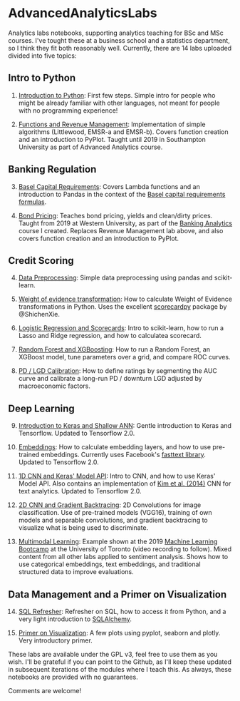 # AdvancedAnalyticsLabs
Analytics labs notebooks, supporting analytics teaching for BSc and MSc courses. I've tought these at a business school and a statistics department, so I think they fit both reasonably well. Currently, there are 14 labs uploaded divided into five topics:

## Intro to Python

1. [Introduction to Python](notebooks/python/Lab_1_Introduction_to_Python.ipynb): First few steps. Simple intro for people who might be already familiar with other languages, not meant for people with no programming experience!

2. [Functions and Revenue Management](notebooks/python/Lab_2_Revenue_Management.ipynb): Implementation of simple algorithms (Littlewood, EMSR-a and EMSR-b). Covers function creation and an introduction to PyPlot. Taught until 2019 in Southampton University as part of Advanced Analytics course.

## Banking Regulation

3. [Basel Capital Requirements](notebooks/python/Lab_2_Capital_Requirements_and_Pandas.ipynb): Covers Lambda functions and an introduction to Pandas in the context of the [Basel capital requirements formulas](https://www.bis.org/bcbs/irbriskweight.pdf).

4. [Bond Pricing](notebooks/python/Lab_3_Bond_Pricing.ipynb): Teaches bond pricing, yields and clean/dirty prices. Taught from 2019 at Western University, as part of the [Banking Analytics](https://www.uwo.ca/stats/graduate/course-outlines/FM-9528-course-outline-20193.pdf) course I created. Replaces Revenue Management lab above, and also covers function creation and an introduction to PyPlot.

## Credit Scoring

4. [Data Preprocessing](notebooks/python/Lab_3_Preprocessing.ipynb): Simple data preprocessing using pandas and scikit-learn.

5. [Weight of evidence transformation](notebooks/python/Lab_5_WoE.ipynb): How to calculate Weight of Evidence transformations in Python. Uses the excellent [scorecardpy](https://github.com/ShichenXie/scorecardpy) package by @ShichenXie.

6. [Logistic Regression and Scorecards](notebooks/python/Lab_6_Logistic_Regression_and_Scorecards.ipynb): Intro to scikit-learn, how to run a Lasso and Ridge regression, and how to calculatea scorecard.

7. [Random Forest and XGBoosting](notebooks/python/Lab_7_Ensembles.ipynb): How to run a Random Forest, an XGBoost model, tune parameters over a grid, and compare ROC curves.

8. [PD / LGD Calibration](notebooks/python/Extra_Lab_PD_Calibration.ipynb): How to define ratings by segmenting the AUC curve and calibrate a long-run PD / downturn LGD adjusted by macroeconomic factors.

## Deep Learning

9. [Introduction to Keras and Shallow ANN](notebooks/python/Lab_7_Keras_and_Shallow_Neural_Networks.ipynb): Gentle introduction to Keras and Tensorflow. Updated to Tensorflow 2.0.

10. [Embeddings](notebooks/python/Lab_8_Embeddings.ipynb): How to calculate embedding layers, and how to use pre-trained embeddings. Currently uses Facebook's [fasttext library](https://fasttext.cc/). Updated to Tensorflow 2.0.

12. [1D CNN and Keras' Model API](notebooks/python/Lab_9_ConvNets_for_Text_Analytics.ipynb): Intro to CNN, and how to use Keras' Model API. Also contains an implementation of [Kim et al. (2014)](https://arxiv.org/abs/1408.5882) CNN for text analytics. Updated to Tensorflow 2.0.

12. [2D CNN and Gradient Backtracing](notebooks/python/Lab_10_2D_Convolutions.ipynb): 2D Convolutions for image classification. Use of pre-trained models (VGG16), training of own models and separable convolutions, and gradient backtracing to visualize what is being used to discriminate.

13. [Multimodal Learning](notebooks/python/Airlines.ipynb): Example shown at the 2019 [Machine Learning Bootcamp](http://www.fields.utoronto.ca/activities/19-20/bootcamp_ML_F) at the University of Toronto (video recording to follow). Mixed content from all other labs applied to sentiment analysis. Shows how to use categorical embeddings, text embeddings, and traditional structured data to improve evaluations.

## Data Management and a Primer on Visualization

14. [SQL Refresher](notebooks/python/Lab_11_SQL_Connections.ipynb): Refresher on SQL, how to access it from Python, and a very light introduction to [SQLAlchemy](https://www.sqlalchemy.org/).

15. [Primer on Visualization](notebooks/python/Lab_12_Visualization_Primer.ipynb): A few plots using pyplot, seaborn and plotly. Very introductory primer.

These labs are available under the GPL v3, feel free to use them as you wish. I'll be grateful if you can point to the Github, as I'll keep these updated in subsequent iterations of the modules where I teach this. As always, these notebooks are provided with no guarantees.

Comments are welcome!

